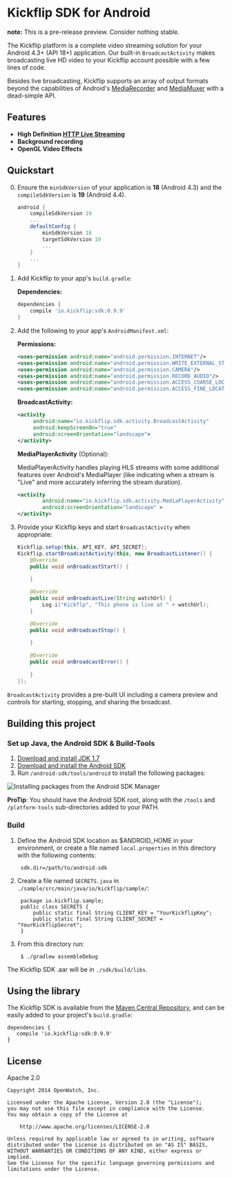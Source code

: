 # Kickflip SDK for Android

**note:** This is a pre-release preview. Consider nothing stable.

The Kickflip platform is a complete video streaming solution for your Android 4.3+ (API 18+) application. Our built-in `BroadcastActivity` makes broadcasting live HD video to your Kickflip account possible with a few lines of code.

Besides live broadcasting, Kickflip supports an array of output formats beyond the capabilities of Android's [MediaRecorder](http://developer.android.com/reference/android/media/MediaRecorder.html) and [MediaMuxer](https://developer.android.com/reference/android/media/MediaMuxer.html) with a dead-simple API.

## Features

+ **High Definition [HTTP Live Streaming](http://en.wikipedia.org/wiki/HTTP_Live_Streaming)**
+ **Background recording**
+ **OpenGL Video Effects**



## Quickstart

0. Ensure the `minSdkVersion` of your application is **18** (Android 4.3) and the `compileSdkVersion` is **19** (Android 4.4).

	```groovy
	android {
        compileSdkVersion 19
        ...
        defaultConfig {
            minSdkVersion 18
            targetSdkVersion 19
            ...
        }
        ...
    }
    ```

1. Add Kickflip to your app's `build.gradle`:

    **Dependencies:**
	```groovy
	dependencies {
   		compile 'io.kickflip:sdk:0.9.9'
	}
	```


2. Add the following to your app's `AndroidManifest.xml`:

    **Permissions:**
	```xml	       
    <uses-permission android:name="android.permission.INTERNET"/>
    <uses-permission android:name="android.permission.WRITE_EXTERNAL_STORAGE"/>
    <uses-permission android:name="android.permission.CAMERA"/>
    <uses-permission android:name="android.permission.RECORD_AUDIO"/>
    <uses-permission android:name="android.permission.ACCESS_COARSE_LOCATION"/>
    <uses-permission android:name="android.permission.ACCESS_FINE_LOCATION"/>
	```
	
	**BroadcastActivity:**	
	
	```xml
    <activity
         android:name="io.kickflip.sdk.activity.BroadcastActivity"
         android:keepScreenOn="true"
         android:screenOrientation="landscape">
    </activity>
	```

	**MediaPlayerActivity** (Optional):
	
	MediaPlayerActivity handles playing HLS streams with some additional features over Android's MediaPlayer (like indicating when a stream is "Live" and more accurately inferring the stream duration).
	
	```xml
	<activity
            android:name="io.kickflip.sdk.activity.MediaPlayerActivity"
            android:screenOrientation="landscape" >
    </activity>
	```
4. Provide your Kickflip keys and start `BroadcastActivity` when appropriate:

	```java
	Kickflip.setup(this, API_KEY, API_SECRET);
	Kickflip.startBroadcastActivity(this, new BroadcastListener() {
        @Override
        public void onBroadcastStart() {
        
        }

        @Override
        public void onBroadcastLive(String watchUrl) { 
        	Log.i("Kickflp", "This phone is live at " + watchUrl);       
        }

        @Override
        public void onBroadcastStop() {
        
        }

        @Override
        public void onBroadcastError() {
        
        }
    });
	```
   	
`BroadcastActivity` provides a pre-built UI including a camera preview and controls for starting, stopping, and sharing the broadcast.

## Building this project

### Set up Java, the Android SDK & Build-Tools

1. [Download and install JDK 1.7](http://www.oracle.com/technetwork/java/javase/downloads/jdk7-downloads-1880260.html)
2. [Download and install the Android SDK](http://developer.android.com/sdk/)
3. Run `/android-sdk/tools/android` to install the following packages:
    
![Installing packages from the Android SDK Manager](http://i.imgur.com/PuWsBEB.png)

**ProTip**: You should have the Android SDK root, along with the `/tools` and `/platform-tools` sub-directories added to your PATH.

### Build

1. Define the Android SDK location as $ANDROID_HOME in your environment, or create a file named `local.properties` in this directory with the following contents:
    
	    sdk.dir=/path/to/android-sdk
	    
2. Create a file named `SECRETS.java` in `./sample/src/main/java/io/kickflip/sample/`:

		package io.kickflip.sample;
		public class SECRETS {
		    public static final String CLIENT_KEY = "YourKickflipKey";
		    public static final String CLIENT_SECRET = "YourKickflipSecret";
		}


3. From this directory run:

	    $ ./gradlew assembleDebug

The Kickflip SDK .aar will be in `./sdk/build/libs`.

## Using the library

The Kickflip SDK is available from the [Maven Central Repository](http://search.maven.org/), and can be easily added to your project's `build.gradle`:

    dependencies {
	   compile 'io.kickflip:sdk:0.9.9'
	}


## License

Apache 2.0

	Copyright 2014 OpenWatch, Inc.
	
	Licensed under the Apache License, Version 2.0 (the "License");
	you may not use this file except in compliance with the License.
	You may obtain a copy of the License at
	
	    http://www.apache.org/licenses/LICENSE-2.0
	
	Unless required by applicable law or agreed to in writing, software
	distributed under the License is distributed on an "AS IS" BASIS,
	WITHOUT WARRANTIES OR CONDITIONS OF ANY KIND, either express or implied.
	See the License for the specific language governing permissions and
	limitations under the License.